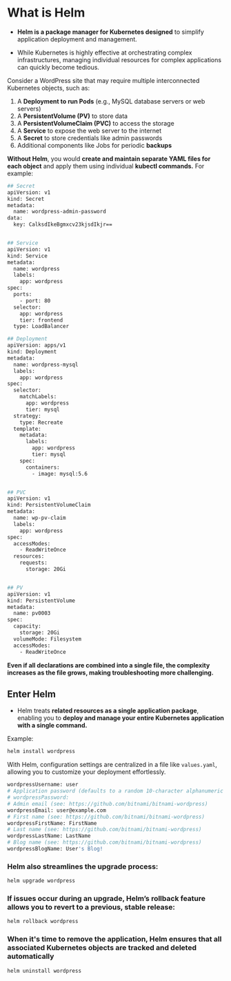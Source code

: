 # What is Helm

-  **Helm is a package manager for Kubernetes designed** to simplify application deployment and management. 

-   While Kubernetes is highly effective at orchestrating complex infrastructures, managing individual resources for complex applications can quickly become tedious.

Consider a WordPress site that may require multiple interconnected Kubernetes objects, such as:

1. A **Deployment to run Pods** (e.g., MySQL database servers or web servers)
2. A **PersistentVolume (PV)** to store data
3. A **PersistentVolumeClaim (PVC)** to access the storage
4. A **Service** to expose the web server to the internet
5.    A **Secret** to store credentials like admin passwords
6.    Additional components like Jobs for periodic **backups**


**Without Helm**, you would **create and maintain separate YAML files for each object** and apply them using individual **kubectl commands.** For example:

```bash
## Secret
apiVersion: v1
kind: Secret
metadata:
  name: wordpress-admin-password
data:
  key: CalksdIkeBgmxcv23kjsdIkjr==


## Service
apiVersion: v1
kind: Service
metadata:
  name: wordpress
  labels:
    app: wordpress
spec:
  ports:
    - port: 80
  selector:
    app: wordpress
    tier: frontend
  type: LoadBalancer

## Deployment
apiVersion: apps/v1
kind: Deployment
metadata:
  name: wordpress-mysql
  labels:
    app: wordpress
spec:
  selector:
    matchLabels:
      app: wordpress
      tier: mysql
  strategy:
    type: Recreate
  template:
    metadata:
      labels:
        app: wordpress
        tier: mysql
    spec:
      containers:
        - image: mysql:5.6


## PVC
apiVersion: v1
kind: PersistentVolumeClaim
metadata:
  name: wp-pv-claim
  labels:
    app: wordpress
spec:
  accessModes:
    - ReadWriteOnce
  resources:
    requests:
      storage: 20Gi


## PV
apiVersion: v1
kind: PersistentVolume
metadata:
  name: pv0003
spec:
  capacity:
    storage: 20Gi
  volumeMode: Filesystem
  accessModes:
    - ReadWriteOnce
```

**Even if all declarations are combined into a single file, the complexity increases as the file grows, making troubleshooting more challenging.**

## Enter Helm

-   Helm treats **related resources as a single application package**, enabling you to **deploy and manage your entire Kubernetes application with a single command.**


Example:
```bash
helm install wordpress
```

With Helm, configuration settings are centralized in a file like ```values.yaml```, allowing you to customize your deployment effortlessly.


```bash
wordpressUsername: user
# Application password (defaults to a random 10-character alphanumeric string if not set)
# wordpressPassword:
# Admin email (see: https://github.com/bitnami/bitnami-wordpress)
wordpressEmail: user@example.com
# First name (see: https://github.com/bitnami/bitnami-wordpress)
wordpressFirstName: FirstName
# Last name (see: https://github.com/bitnami/bitnami-wordpress)
wordpressLastName: LastName
# Blog name (see: https://github.com/bitnami/bitnami-wordpress)
wordpressBlogName: User's Blog!

```

### Helm also streamlines the upgrade process:
```bash
helm upgrade wordpress
```

###  If issues occur during an upgrade, Helm’s rollback feature allows you to revert to a previous, stable release:
```bash
helm rollback wordpress
```

### When it's time to remove the application, Helm ensures that all associated Kubernetes objects are tracked and deleted automatically
```bash
helm uninstall wordpress
```